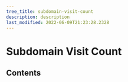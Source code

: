 ```yaml
---
tree_title: subdomain-visit-count
description: description
last_modified: 2022-06-09T21:23:28.2328
---
```


# Subdomain Visit Count

## Contents
